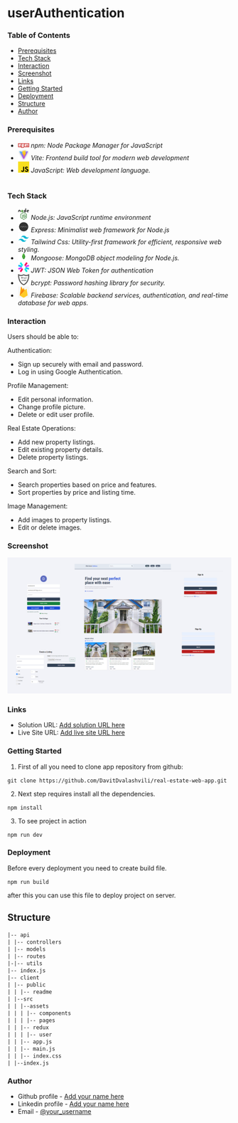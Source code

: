 # userAuthentication

### Table of Contents

- [Prerequisites](#Prerequisites)
- [Tech Stack](#Tech-Stack)
- [Interaction](#Interaction)
- [Screenshot](#Screenshot)
- [Links](#Links)
- [Getting Started](#Getting-Started)
- [Deployment](#Deployment)
- [Structure](#Structure)
- [Author](#Author)

### Prerequisites

- <img src="client/public/readme/npm.png" width="25" style="top: 8px" /> _npm: Node Package Manager for JavaScript_
- <img src="client/public/readme/vite.jpg" width="25" style="top: 8px" /> _Vite: Frontend build tool for modern web development_
- <img src="client/public/readme/js.png" width="25" style="top: 8px" /> _JavaScript: Web development language._

#

### Tech Stack

- <img src="client/public/readme/nodejs.png" width="25" style="top: 8px" /> _Node.js: JavaScript runtime environment_
- <img src="client/public/readme/expressjs.png" width="25" style="top: 8px" /> _Express: Minimalist web framework for Node.js_
- <img src="client/public/readme/tailwind.png" width="25" style="top: 8px" /> _Tailwind Css: Utility-first framework for efficient, responsive web styling._
- <img src="client/public/readme/mongoose.png" width="25" style="top: 8px" /> _Mongoose: MongoDB object modeling for Node.js._
- <img src="client/public/readme/jwt.png" width="25" style="top: 8px" /> _JWT: JSON Web Token for authentication_
- <img src="client/public/readme/bcrypt.png" width="25" style="top: 8px" /> _bcrypt: Password hashing library for security._
- <img src="client/public/readme/firebase.png" width="25" style="top: 8px" /> _Firebase: Scalable backend services, authentication, and real-time database for web apps._

### Interaction

Users should be able to:

Authentication:

- Sign up securely with email and password.
- Log in using Google Authentication.

Profile Management:

- Edit personal information.
- Change profile picture.
- Delete or edit user profile.

Real Estate Operations:

- Add new property listings.
- Edit existing property details.
- Delete property listings.

Search and Sort:

- Search properties based on price and features.
- Sort properties by price and listing time.

Image Management:

- Add images to property listings.
- Edit or delete images.

### Screenshot

![](./client/public/preview.png)

### Links

- Solution URL: [Add solution URL here](https://github.com/DavitDvalashvili/real-estate-web-app)
- Live Site URL: [Add live site URL here](https://real-estate-web-app-j262.onrender.com/)

### Getting Started

1. First of all you need to clone app repository from github:

```
git clone https://github.com/DavitDvalashvili/real-estate-web-app.git
```

2. Next step requires install all the dependencies.

```
npm install
```

3. To see project in action

```
npm run dev
```

### Deployment

Before every deployment you need to create build file.

```
npm run build
```

after this you can use this file to deploy project on server.

## Structure

```
|-- api
| |-- controllers
| |-- models
| |-- routes
|-|-- utils
|-- index.js
|-- client
| |-- public
| | |-- readme
| |--src
| | |--assets
| | | |-- components
| | | |-- pages
| | |-- redux
| | | |-- user
| | |-- app.js
| | |-- main.js
| | |-- index.css
| |--index.js

```

### Author

- Github profile - [Add your name here](https://github.com/DavitDvalashvili)
- Linkedin profile - [Add your name here](https://www.linkedin.com/in/davit-dvalashvili-0421b6253)
- Email - [@your_username](davitdvalashvili1996@gmail.com)
